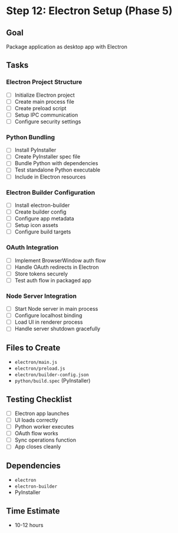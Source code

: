 # Step 12: Electron Setup (Phase 5)

## Goal
Package application as desktop app with Electron

## Tasks

### Electron Project Structure
- [ ] Initialize Electron project
- [ ] Create main process file
- [ ] Create preload script
- [ ] Setup IPC communication
- [ ] Configure security settings

### Python Bundling
- [ ] Install PyInstaller
- [ ] Create PyInstaller spec file
- [ ] Bundle Python with dependencies
- [ ] Test standalone Python executable
- [ ] Include in Electron resources

### Electron Builder Configuration
- [ ] Install electron-builder
- [ ] Create builder config
- [ ] Configure app metadata
- [ ] Setup icon assets
- [ ] Configure build targets

### OAuth Integration
- [ ] Implement BrowserWindow auth flow
- [ ] Handle OAuth redirects in Electron
- [ ] Store tokens securely
- [ ] Test auth flow in packaged app

### Node Server Integration
- [ ] Start Node server in main process
- [ ] Configure localhost binding
- [ ] Load UI in renderer process
- [ ] Handle server shutdown gracefully

## Files to Create
- `electron/main.js`
- `electron/preload.js`
- `electron/builder-config.json`
- `python/build.spec` (PyInstaller)

## Testing Checklist
- [ ] Electron app launches
- [ ] UI loads correctly
- [ ] Python worker executes
- [ ] OAuth flow works
- [ ] Sync operations function
- [ ] App closes cleanly

## Dependencies
- `electron`
- `electron-builder`
- PyInstaller

## Time Estimate
- 10-12 hours
